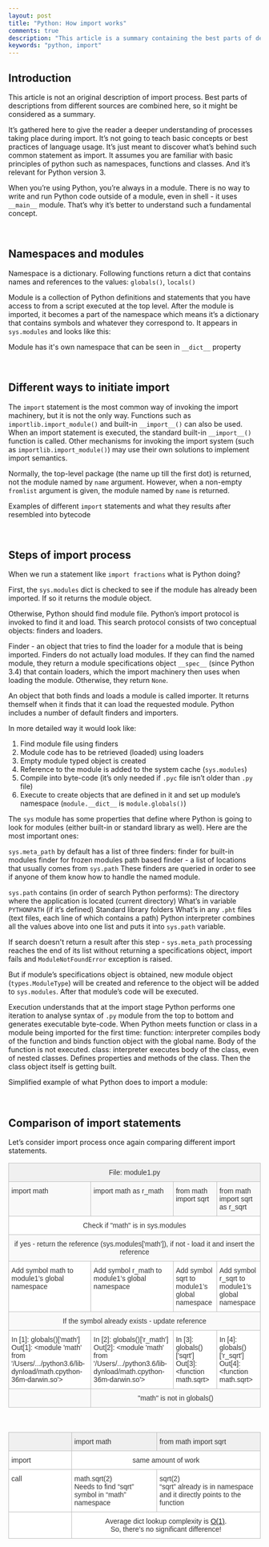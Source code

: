 ```yaml
---
layout: post
title: "Python: How import works"
comments: true
description: "This article is a summary containing the best parts of descriptions from different sources. It’s gathered here to give a reader a deeper understanding of processes taking place during import and discover what’s behind such common statement as import. When you’re using Python, you’re always in a module - there is no way to write and run Python code outside of a module, even in shell. That’s why it’s better to understand such a fundamental concept."
keywords: "python, import"
---
```


## Introduction

This article is not an original description of import process. Best parts of descriptions from different sources are combined here, so it might be considered as a summary.

It’s gathered here to give the reader a deeper understanding of processes taking place during import. It’s not going to teach basic concepts or best practices of language usage. It’s just meant to discover what’s behind such common statement as import. It assumes you are familiar with basic principles of python such as namespaces, functions and classes. And it’s relevant for Python version 3.

When you’re using Python, you’re always in a module. There is no way to write and run Python code outside of a module, even in shell - it uses `__main__` module. That’s why it’s better to understand such a fundamental concept.

<br>

## Namespaces and modules

Namespace is a dictionary. Following functions return a dict that contains names and references to the values: `globals()`, `locals()`

<script src="https://gist.github.com/tugotron/e0aa8dc7d3f465ed9da5440881752d7d.js"></script>

Module is a collection of Python definitions and statements that you have access to from a script executed at the top level. After the module is imported, it becomes a part of the namespace which means it’s a dictionary that contains symbols and whatever they correspond to. It appears in `sys.modules` and looks like this:

<script src="https://gist.github.com/tugotron/115c35fa98b333d2bd14a110a7f01619.js"></script>

Module has it's own namespace that can be seen in `__dict__` property

<script src="https://gist.github.com/tugotron/5702b32b4398675e3af3919f21043d35.js"></script>
<br>

## Different ways to initiate import

The `import` statement is the most common way of invoking the import machinery, but it is not the only way. Functions such as `importlib.import_module()` and built-in `__import__()` can also be used. When an import statement is executed, the standard built-in `__import__()` function is called. Other mechanisms for invoking the import system (such as `importlib.import_module()`) may use their own solutions to implement import semantics.

<script src="https://gist.github.com/tugotron/62d7049f5eebc03522037c6829146963.js"></script>

Normally, the top-level package (the name up till the first dot) is returned, not the module named by `name` argument. However, when a non-empty `fromlist` argument is given, the module named by `name` is returned.

Examples of different `import` statements and what they results after resembled into bytecode

<script src="https://gist.github.com/tugotron/b2f1d9c90c221c7188ce36e1c825a80f.js"></script>
<br>

## Steps of import process

When we run a statement like `import fractions` what is Python doing? 

First, the `sys.modules` dict is checked to see if the module has already been imported. If so it returns the module object.

Otherwise, Python should find module file. Python’s import protocol is invoked to find it and load. This search protocol consists of two conceptual objects: finders and loaders. 

Finder - an object that tries to find the loader for a module that is being imported. Finders do not actually load modules. If they can find the named module, they return a module specifications object  `__spec__` (since Python 3.4) that contain loaders, which the import machinery then uses when loading the module. Otherwise, they return `None`.

An object that both finds and loads a module is called importer. It returns themself when it finds that it can load the requested module. Python includes a number of default finders and importers. 

<script src="https://gist.github.com/tugotron/70953f8aa57eb827d7578e0bd82dbd21.js"></script>

In more detailed way it would look like:
1. Find module file using finders
2. Module code has to be retrieved (loaded) using loaders
3. Empty module typed object is created
4. Reference to the module is added to the system cache (`sys.modules`)
5. Compile into byte-code (it’s only needed if `.pyc` file isn’t older than `.py` file)
6. Execute to create objects that are defined in it and set up module’s namespace (`module.__dict__` is `module.globals()`)

The `sys` module has some properties that define where Python is going to look for modules (either built-in or standard library as well). Here are the most important ones:

<script src="https://gist.github.com/tugotron/4d660d7ab416b4fc22204417953589c8.js"></script>

`sys.meta_path` by default has a list of three finders: 
finder for built-in modules
finder for frozen modules
path based finder - a list of locations that usually comes from `sys.path`
These finders are queried in order to see if anyone of them know how to handle the named module.

`sys.path` contains (in order of search Python performs):
The directory where the application is located (current directory)
What’s in variable `PYTHONPATH` (if it’s defined)
Standard library folders
What’s in any `.pht` files (text files, each line of which contains a path)
Python interpreter combines all the values above into one list and puts it into `sys.path` variable.

If search doesn't return a result after this step - `sys.meta_path` processing reaches the end of its list without returning a specifications object, import fails and `ModuleNotFoundError` exception is raised.

But if module’s specifications object is obtained, new module object (`types.ModuleType`) will be created and reference to the object will be added to `sys.modules`. After that module’s code will be executed.

Execution understands that at the import stage Python performs one iteration to analyse syntax of `.py` module from the top to bottom and generates executable byte-code. When Python meets function or class in a module being imported for the first time:
function: interpreter compiles body of the function and binds function object with the global name. Body of the function is not executed.
class: interpreter executes body of the class, even of nested classes. Defines properties and methods of the class. Then the class object itself is getting built.

Simplified example of what Python does to import a module:

<script src="https://gist.github.com/tugotron/aedd0de2704f9791521172a42786f7f7.js"></script>
<br>

## Comparison of import statements

Let’s consider import process once again comparing different import statements.

<style type="text/css">
.tg  {border-collapse:collapse;border-spacing:0;border-color:#ccc;}
.tg td{font-family:Arial, sans-serif;font-size:14px;padding:10px 5px;border-style:solid;border-width:1px;overflow:hidden;word-break:normal;border-color:#ccc;color:#333;background-color:#fff;}
.tg th{font-family:Arial, sans-serif;font-size:14px;font-weight:normal;padding:10px 5px;border-style:solid;border-width:1px;overflow:hidden;word-break:normal;border-color:#ccc;color:#333;background-color:#f0f0f0;}
.tg .tg-fzdr{border-color:#c0c0c0;text-align:center;vertical-align:top}
.tg .tg-7seq{background-color:#f9f9f9;border-color:#c0c0c0;text-align:left;vertical-align:top}
.tg .tg-2elc{background-color:#f9f9f9;border-color:#c0c0c0;text-align:center;vertical-align:top}
.tg .tg-wo29{border-color:#c0c0c0;text-align:left;vertical-align:top}
</style>

<table class="tg">
  <tr>
    <th class="tg-fzdr" colspan="4">File: module1.py</th>
  </tr>
  <tr>
    <td class="tg-7seq">import math</td>
    <td class="tg-7seq">import math as r_math</td>
    <td class="tg-7seq">from math import sqrt</td>
    <td class="tg-7seq">from math import sqrt as r_sqrt</td>
  </tr>
  <tr>
    <td class="tg-fzdr" colspan="4">Check if "math" is in sys.modules</td>
  </tr>
  <tr>
    <td class="tg-2elc" colspan="4">if yes - return the reference (sys.modules['math']), if not - load it and insert the reference</td>
  </tr>
  <tr>
    <td class="tg-wo29">Add symbol math to module1’s global namespace</td>
    <td class="tg-wo29">Add symbol r_math to module1’s global namespace</td>
    <td class="tg-wo29">Add symbol sqrt to module1’s global namespace</td>
    <td class="tg-wo29">Add symbol r_sqrt to module1’s global namespace</td>
  </tr>
  <tr>
    <td class="tg-2elc" colspan="4">If the symbol already exists - update reference</td>
  </tr>
  <tr>
    <td class="tg-wo29">In [1]: globals()['math']<br>
    Out[1]: &lt;module 'math' from '/Users/.../python3.6/lib-dynload/math.cpython-36m-darwin.so'&gt;
  </td>
    <td class="tg-wo29">In [2]: globals()['r_math']<br>
    Out[2]: &lt;module 'math' from '/Users/.../python3.6/lib-dynload/math.cpython-36m-darwin.so'&gt;
  </td>
    <td class="tg-wo29">In [3]: globals()['sqrt']<br>
    Out[3]: &lt;function math.sqrt&gt;
  </td>
    <td class="tg-wo29">In [4]: globals()['r_sqrt'] <br>
    Out[4]: &lt;function math.sqrt&gt;
  </td>
  </tr>
  <tr>
    <td class="tg-7seq"></td>
    <td class="tg-2elc" colspan="3">"math" is not in globals()</td>
  </tr>
</table>
<br>
<table class="tg">
  <tr>
    <th class="tg-fzdr" width="25%"></th>
    <th class="tg-wo29">import math</th>
    <th class="tg-wo29">from math import sqrt</th>
  </tr>
  <tr>
    <td class="tg-wo29">import</td>
    <td class="tg-fzdr" colspan="2">same amount of work</td>
  </tr>
  <tr>
    <td class="tg-wo29">call</td>
    <td class="tg-wo29">math.sqrt(2)<br>Needs to find “sqrt” symbol in “math” namespace</td>
    <td class="tg-wo29">sqrt(2)<br>“sqrt” already is in namespace and it directly points to the function</td>
  </tr>
  <tr>
    <td class="tg-fzdr"></td>
    <td class="tg-fzdr" colspan="2">Average dict lookup complexity is <a href="https://wiki.python.org/moin/TimeComplexity" target="blank">O(1)</a>.<br>So, there’s no significant difference!</td>
  </tr>
</table>
